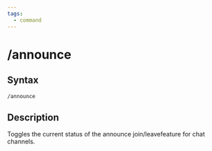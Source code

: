 ```yaml
---
tags:
  - command
---
```


# /announce

## Syntax

<!--cmd-syntax-start-->
```eqcommand
/announce
```
<!--cmd-syntax-end-->

## Description

<!--cmd-desc-start--->
Toggles the current status of the announce join/leavefeature for chat channels.
<!--cmd-desc-end-->